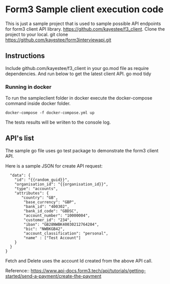 # Form3 Sample client execution code
This is just a sample project that is used to sample possible API endpoints for form3 client API library.
https://github.com/kayestee/f3_client.
Clone the project to your local. 
git clone https://github.com/kayestee/form3interviewapi.git


## Instructions
Include github.com/kayestee/f3_client in your go.mod file as require dependencies.
And run below to get the latest client API. 
go mod tidy 

### Running in docker
To run the sampleclient folder in docker execute the docker-compose command inside docker folder.

``` docker-compose -f docker-compose.yml up ```

The tests results will be wriiten to the console log. 

## API's list
The sample go file uses go test package to demonstrate the form3 client API.

Here is a sample JSON for create API request:
``` {
  "data": {
    "id": "{{random_guid}}",
    "organisation_id": "{{organisation_id}}",
    "type": "accounts",
    "attributes": {
       "country": "GB",
        "base_currency": "GBP",
        "bank_id": "400302",
        "bank_id_code": "GBDSC",
        "account_number": "10000004",
        "customer_id": "234",
        "iban": "GB28NWBK40030212764204",
        "bic": "NWBKGB42",
        "account_classification": "personal",
        "name" : ["Test Account"]
    }
  }
}
```

Fetch and Delete uses the account Id created from the above API call.

Reference:: https://www.api-docs.form3.tech/api/tutorials/getting-started/send-a-payment/create-the-payment
